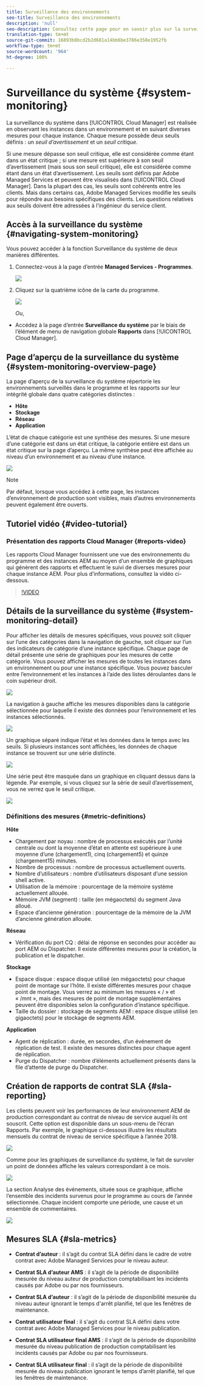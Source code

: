 ```yaml
---
title: Surveillance des environnements
seo-title: Surveillance des environnements
description: 'null'
seo-description: Consultez cette page pour en savoir plus sur la surveillance du système dans Cloud Manager, en observant les instances dans un environnement et en suivant diverses mesures pour chaque instance.
translation-type: tm+mt
source-git-commit: 16893b8bcd2b2d681a14bb6be3786e358e1952fb
workflow-type: tm+mt
source-wordcount: '964'
ht-degree: 100%

---
```



# Surveillance du système {#system-monitoring}

La surveillance du système dans [!UICONTROL Cloud Manager] est réalisée en observant les instances dans un environnement et en suivant diverses mesures pour chaque instance. Chaque mesure possède deux seuils définis : un *seuil d’avertissement* et un *seuil critique*.

Si une mesure dépasse son seuil critique, elle est considérée comme étant dans un état critique ; si une mesure est supérieure à son seuil d’avertissement (mais sous son seuil critique), elle est considérée comme étant dans un état d’avertissement. Les seuils sont définis par Adobe Managed Services et peuvent être visualisés dans [!UICONTROL Cloud Manager]. Dans la plupart des cas, les seuils sont cohérents entre les clients. Mais dans certains cas, Adobe Managed Services modifie les seuils pour répondre aux besoins spécifiques des clients. Les questions relatives aux seuils doivent être adressées à l’ingénieur du service client.

## Accès à la surveillance du système {#navigating-system-monitoring}

Vous pouvez accéder à la fonction Surveillance du système de deux manières différentes.

1. Connectez-vous à la page d’entrée **Managed Services - Programmes**.

   ![](assets/ProgramLanding.png)

1. Cliquez sur la quatrième icône de la carte du programme.

   ![](assets/first-timea1.png)

   *Ou*,

* Accédez à la page d’entrée **Surveillance du système** par le biais de l’élément de menu de navigation globale **Rapports** dans [!UICONTROL Cloud Manager].


## Page d’aperçu de la surveillance du système {#system-monitoring-overview-page}

La page d’aperçu de la surveillance du système répertorie les environnements surveillés dans le programme et les rapports sur leur intégrité globale dans quatre catégories distinctes :

* **Hôte**
* **Stockage**
* **Réseau**
* **Application**

L’état de chaque catégorie est une synthèse des mesures. Si une mesure d’une catégorie est dans un état critique, la catégorie entière est dans un état critique sur la page d’aperçu. La même synthèse peut être affichée au niveau d’un environnement et au niveau d’une instance.

![](assets/System-Monitoring-Reports.png)

>[!NOTE]
>
>Par défaut, lorsque vous accédez à cette page, les instances d’environnement de production sont visibles, mais d’autres environnements peuvent également être ouverts.

## Tutoriel vidéo {#video-tutorial}

### Présentation des rapports Cloud Manager {#reports-video}

Les rapports Cloud Manager fournissent une vue des environnements du programme et des instances AEM au moyen d’un ensemble de graphiques qui génèrent des rapports et effectuent le suivi de diverses mesures pour chaque instance AEM.
Pour plus d’informations, consultez la vidéo ci-dessous.

>[!VIDEO](https://video.tv.adobe.com/v/26315/)

## Détails de la surveillance du système {#system-monitoring-detail}

Pour afficher les détails de mesures spécifiques, vous pouvez soit cliquer sur l’une des catégories dans la navigation de gauche, soit cliquer sur l’un des indicateurs de catégorie d’une instance spécifique. Chaque page de détail présente une série de graphiques pour les mesures de cette catégorie. Vous pouvez afficher les mesures de toutes les instances dans un environnement ou pour une instance spécifique. Vous pouvez basculer entre l’environnement et les instances à l’aide des listes déroulantes dans le coin supérieur droit.

![](assets/System_Monitoring1.png)

La navigation à gauche affiche les mesures disponibles dans la catégorie sélectionnée pour laquelle il existe des données pour l’environnement et les instances sélectionnés.

![](assets/System_Monitoring2.png)

Un graphique séparé indique l’état et les données dans le temps avec les seuils. Si plusieurs instances sont affichées, les données de chaque instance se trouvent sur une série distincte.

![](assets/Monitoring_Graphs1.png)

Une série peut être masquée dans un graphique en cliquant dessus dans la légende.
Par exemple, si vous cliquez sur la série de seuil d’avertissement, vous ne verrez que le seuil critique.

![](assets/Monitoring_Graphs2.png)

### Définitions des mesures {#metric-definitions}

**Hôte**

* Chargement par noyau : nombre de processus exécutés par l’unité centrale ou dont la moyenne d’état en attente est supérieure à une moyenne d’une (chargement1), cinq (chargement5) et quinze (chargement15) minutes.
* Nombre de processus : nombre de processus actuellement ouverts.
* Nombre d’utilisateurs : nombre d’utilisateurs disposant d’une session shell active.
* Utilisation de la mémoire : pourcentage de la mémoire système actuellement allouée.
* Mémoire JVM (segment) : taille (en mégaoctets) du segment Java alloué.
* Espace d’ancienne génération : pourcentage de la mémoire de la JVM d’ancienne génération allouée.

**Réseau**

* Vérification du port CQ : délai de réponse en secondes pour accéder au port AEM ou Dispatcher. Il existe différentes mesures pour la création, la publication et le dispatcher.

**Stockage**

* Espace disque : espace disque utilisé (en mégaoctets) pour chaque point de montage sur l’hôte. Il existe différentes mesures pour chaque point de montage. Vous verrez au minimum les mesures « / » et « /mnt », mais des mesures de point de montage supplémentaires peuvent être disponibles selon la configuration d’instance spécifique.
* Taille du dossier : stockage de segments AEM : espace disque utilisé (en gigaoctets) pour le stockage de segments AEM.

**Application**

* Agent de réplication : durée, en secondes, d’un événement de réplication de test. Il existe des mesures distinctes pour chaque agent de réplication.
* Purge du Dispatcher : nombre d’éléments actuellement présents dans la file d’attente de purge du Dispatcher.

## Création de rapports de contrat SLA {#sla-reporting}

Les clients peuvent voir les performances de leur environnement AEM de production correspondant au contrat de niveau de service auquel ils ont souscrit. Cette option est disponible dans un sous-menu de l’écran Rapports.
Par exemple, le graphique ci-dessous illustre les résultats mensuels du contrat de niveau de service spécifique à l’année 2018.

![](assets/SLA-Reports-one.png)

Comme pour les graphiques de surveillance du système, le fait de survoler un point de données affiche les valeurs correspondant à ce mois.

![](assets/SLA-Reports-two.png)

La section Analyse des événements, située sous ce graphique, affiche l’ensemble des incidents survenus pour le programme au cours de l’année sélectionnée. Chaque incident comporte une période, une cause et un ensemble de commentaires.

![](assets/sla-reporting3.png)

## Mesures SLA {#sla-metrics}

* **Contrat d’auteur** : il s’agit du contrat SLA défini dans le cadre de votre contrat avec Adobe Managed Services pour le niveau auteur.

* **Contrat SLA d’auteur AMS** : il s’agit de la période de disponibilité mesurée du niveau auteur de production comptabilisant les incidents causés par Adobe ou par nos fournisseurs.

* **Contrat SLA d’auteur** : il s’agit de la période de disponibilité mesurée du niveau auteur ignorant le temps d&#39;arrêt planifié, tel que les fenêtres de maintenance.

* **Contrat utilisateur final** : il s&#39;agit du contrat SLA défini dans votre contrat avec Adobe Managed Services pour le niveau publication.

* **Contrat SLA utilisateur final AMS** : il s’agit de la période de disponibilité mesurée du niveau publication de production comptabilisant les incidents causés par Adobe ou par nos fournisseurs.

* **Contrat SLA utilisateur final** : il s’agit de la période de disponibilité mesurée du niveau publication ignorant le temps d’arrêt planifié, tel que les fenêtres de maintenance.